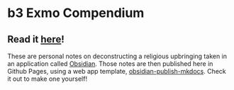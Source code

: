 # b3 Exmo Compendium

## Read it [here](https://b3-exmo.github.io/)!

These are personal notes on deconstructing a religious upbringing taken in an application called [Obsidian](https://obsidian.md/). Those notes are then published here in Github Pages, using a web app template, [obsidian-publish-mkdocs](https://github.com/jobindjohn/obsidian-publish-mkdocs). Check it out to make one yourself!
